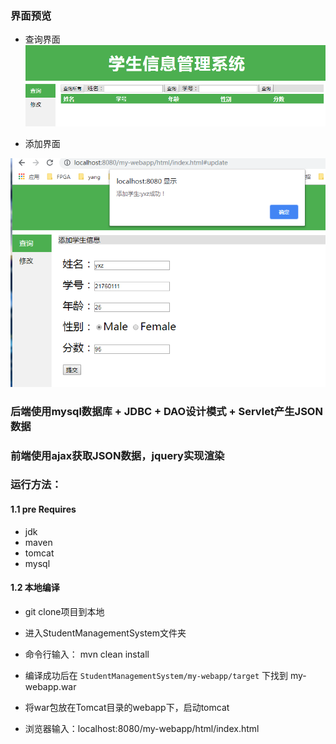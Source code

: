 ### 界面预览
* 查询界面
![avatar](https://raw.githubusercontent.com/sysong13/StudentManagmentSystem/master/StudentManagementSystem/%E5%BE%AE%E4%BF%A1%E5%9B%BE%E7%89%87_20190514200229.png)

* 添加界面

![avatar](https://raw.githubusercontent.com/sysong13/StudentManagmentSystem/master/StudentManagementSystem/%E5%BE%AE%E4%BF%A1%E5%9B%BE%E7%89%87_20190514200243.png)
### 后端使用mysql数据库 + JDBC + DAO设计模式 + Servlet产生JSON数据

### 前端使用ajax获取JSON数据，jquery实现渲染

### 运行方法：
#### 1.1 pre Requires
  * jdk
  * maven
  * tomcat
  * mysql
#### 1.2 本地编译
* git clone项目到本地

* 进入StudentManagementSystem文件夹
* 命令行输入： mvn clean install
* 编译成功后在 `StudentManagementSystem/my-webapp/target` 下找到 my-webapp.war
* 将war包放在Tomcat目录的webapp下，启动tomcat
* 浏览器输入：localhost:8080/my-webapp/html/index.html
